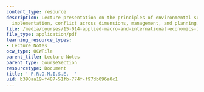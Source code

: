 ```yaml
---
content_type: resource
description: Lecture presentation on the principles of environmental sustainability,
  implementation, conflict across dimensions, management, and planning.
file: /media/courses/15-014-applied-macro-and-international-economics-ii-spring-2016/b390aa19f48751fb774ff97db096a0c1_MIT15_014S16_L1Promise.pdf
file_type: application/pdf
learning_resource_types:
- Lecture Notes
ocw_type: OCWFile
parent_title: Lecture Notes
parent_type: CourseSection
resourcetype: Document
title: ' P.R.O.M.I.S.E.  '
uid: b390aa19-f487-51fb-774f-f97db096a0c1
---
```

